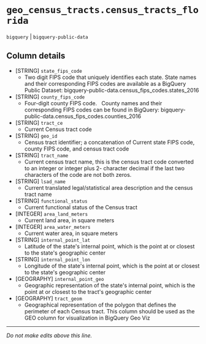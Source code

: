 # `geo_census_tracts.census_tracts_florida`
`bigquery` | `bigquery-public-data`

## Column details
* [STRING]    `state_fips_code`
  - Two digit FIPS code that uniquely identifies each state. State names and their corresponding FIPS codes are available as a BigQuery Public Dataset: bigquery-public-data.census_fips_codes.states_2016
* [STRING]    `county_fips_code`
  - Four-digit county FIPS code.   County names and their corresponding FIPS codes can be found in BigQuery: bigquery-public-data.census_fips_codes.counties_2016
* [STRING]    `tract_ce`
  - Current Census tract code
* [STRING]    `geo_id`
  - Census tract identifier; a concatenation of Current state FIPS code, county FIPS code, and census tract code
* [STRING]    `tract_name`
  - Current census tract name, this is the census tract code converted to an integer or integer plus 2- character decimal if the last two characters of the code are not both zeros.
* [STRING]    `lsad_name`
  - Current translated legal/statistical area description and the census tract name
* [STRING]    `functional_status`
  - Current functional status of the Census tract
* [INTEGER]   `area_land_meters`
  - Current land area, in square meters
* [INTEGER]   `area_water_meters`
  - Current water area, in square meters
* [STRING]    `internal_point_lat`
  - Latitude of the state's internal point, which is the point at or closest to the state's geographic center
* [STRING]    `internal_point_lon`
  - Longitude of the state's internal point, which is the point at or closest to the state's geographic center
* [GEOGRAPHY] `internal_point_geo`
  - Geographic representation of the state's internal point, which is the point at or closest to the tract's geographic center
* [GEOGRAPHY] `tract_geom`
  - Geographical representation of the polygon that defines the perimeter of each Census tract. This column should be used as the GEO column for visualization in BigQuery Geo Viz

-------------------------------------------------------------------------------
*Do not make edits above this line.*
